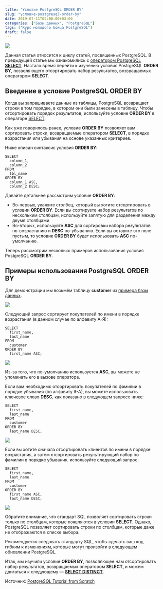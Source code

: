 ```yaml
---
title: "Условие PostgreSQL ORDER BY"
slug: "условие-postgresql-order-by"
date: 2019-07-11T02:00:00+03:00
categories: ["Базы данных", "PostgreSQL"]
tags: ["Курс молодого бойца PostgreSQL"]
draft: false
---
```


![](/posts/условие-postgresql-order-by/SQL2.2.jpg)

Данная статья относится к циклу статей, посвященных PostgreSQL. В предыдущей статье мы ознакомились
с [оператором PostgreSQL **SELECT**](https://itdoxy.com/оператор-postgresql-select/). Настало время перейти к изучению
условия PostrgeSQL **ORDER BY**, позволяющего отсортировать набор результатов, возвращаемых оператором **SELECT**.

## Введение в условие PostgreSQL ORDER BY

Когда вы запрашиваете данные из таблицы, PostgreSQL возвращает строки в том порядке, в котором они были занесены в таблицу.
Чтобы отсортировать порядок результатов, используйте условие **ORDER BY** в операторе [SELECT](https://itdoxy.com/оператор-postgresql-select/).

Как уже говорилось ранее, условие **ORDER BY** позволяет вам сортировать строки, возвращаемые оператором **SELECT**,
в порядке возрастания или убывания на основе указанных критериев.

Ниже описан синтаксис условия **ORDER BY**:

```
SELECT
  column_1,
  column_2
FROM
  tbl_name
ORDER BY
  column_1 ASC,
  column_2 DESC;
```

Давайте детальнее рассмотрим условие **ORDER BY**:

- Во-первых, укажите столбец, который вы хотите отсортировать в условии **ORDER BY**. Если вы сортируете набор результатов
  по нескольким столбцам, используйте запятую для разделения между двумя столбцами.
- Во-вторых, используйте **ASC** для сортировки набора результатов по-возрастанию и **DESC** по-убыванию. Если вы оставите
  это поле пустым, то условие **ORDER BY** будет использовать **ASC** по-умолчанию.

Теперь рассмотрим несколько примеров использования условия PostgreSQL **ORDER BY**.

## Примеры использования PostgreSQL ORDER BY

Для демонстрации мы возьмём таблицу **customer** из [примера базы данных](https://itdoxy.com/пример-базы-данных-postgresql/).

![](https://www.postgresqltutorial.com/wp-content/uploads/2019/05/customer.png)

Следующий запрос сортирует покупателей по имени в порядке возрастания (в данном случае по алфавиту А-Я):

```
SELECT
  first_name,
  last_name
FROM
  customer
ORDER BY
  first_name ASC;
```

![](https://www.postgresqltutorial.com/wp-content/uploads/2019/12/PostgreSQL-ORDER-BY-one-column-example.png)

Из-за того, что по-умолчанию используется **ASC**, вы можете не упоминать его в вызове оператора.

Если вам необходимо отсортировать покупателей по фамилии в порядке убывания (по алфавиту Я-А), вы можете использовать
ключевое слово **DESC**, как показано в следующем запросе ниже:

```
SELECT
  first_name,
  last_name
FROM
  customer
ORDER BY
  last_name DESC;
```

![](https://www.postgresqltutorial.com/wp-content/uploads/2019/12/PostgreSQL-ORDER-BY-one-column-desc-example.png)

Если вы хотите сначала отсортировать клиентов по имени в порядке возрастания, а затем отсортировать результирующий набор
по фамилии в порядке убывания, используйте следующий запрос:

```
SELECT
  first_name,
  last_name
FROM
  customer
ORDER BY
  first_name ASC,
  last_name DESC;
```

![](https://www.postgresqltutorial.com/wp-content/uploads/2019/12/PostgreSQL-ORDER-BY-multiple-columns.png)

Обратите внимание, что стандарт SQL позволяет сортировать строки только по столбцам, которые появляются в условии **SELECT**.
Однако, PostgreSQL позволяет сортировать строки по столбцам, которые даже не отображаются в списке выбора.

Рекомендуется следовать стандарту SQL, чтобы сделать ваш код гибким к изменениям, которые могут произойти в следующем
обновлении PostgreSQL.

Итак, мы изучили условие **ORDER BY**, позволяющее нам отсортировать набор результатов, возвращаемых оператором **SELECT**,
и можем двигаться к следующему — [**SELECT DISTINCT**](https://itdoxy.com/оператор-postgresql-select-distinct/).

Источник: [PostgreSQL Tutorial from Scratch](http://www.postgresqltutorial.com/)
